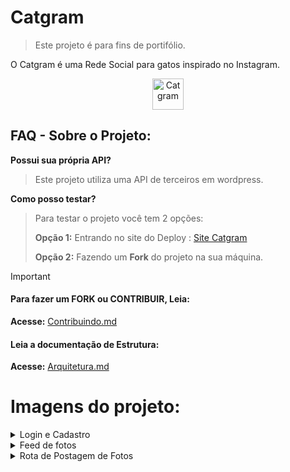 # Catgram

> Este projeto é para fins de portifólio.

O Catgram é uma Rede Social para gatos inspirado no Instagram.

<p align="center">
<img  width="50" src="https://i.imgur.com/jXPYTNB.png" alt="Catgram">
</p>

## FAQ - Sobre o Projeto:

**Possui sua própria API?**
>Este projeto utiliza uma API de terceiros em wordpress.

**Como posso testar?**
>Para testar o projeto você tem 2 opções:
>
>**Opção 1:** Entrando no site do Deploy : [Site Catgram](https://catgram.onrender.com/)
>
>**Opção 2:** Fazendo um **Fork** do projeto na sua máquina.


> [!IMPORTANT]
> #### Para fazer um FORK ou CONTRIBUIR, Leia:
> **Acesse:** 
> [Contribuindo.md](https://github.com/LucasKennari/Catgram/blob/prod/CONTRIBUINDO.md)
> 
> #### Leia a documentação de Estrutura:
> **Acesse:** 
> [Arquitetura.md](https://github.com/LucasKennari/Catgram/blob/prod/ARQUITETURA.md)


# Imagens do projeto:

<details>
    <summary>Login e Cadastro</summary>
  <img  width="200px" src="https://i.imgur.com/1AnrOuc.png" alt="Login">
  
  <img  width="200px" src="https://imgur.com/qQu1nK5.png" alt="Cadastro">

</details>

<details>
    <summary>Feed de fotos</summary>
  <img  width="200px" src="https://imgur.com/U7VpKzh.png" alt="Feed de fotos">

</details>

<details>
    <summary>Rota de Postagem de Fotos</summary>
  <img  width="200px" src="https://imgur.com/QCYwaSM.png" alt="Postagem de foto">

</details>
